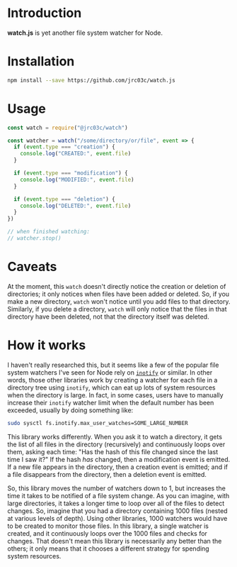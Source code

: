 # Introduction

**watch.js** is yet another file system watcher for Node.

# Installation

```bash
npm install --save https://github.com/jrc03c/watch.js
```

# Usage

```js
const watch = require("@jrc03c/watch")

const watcher = watch("/some/directory/or/file", event => {
  if (event.type === "creation") {
    console.log("CREATED:", event.file)
  }

  if (event.type === "modification") {
    console.log("MODIFIED:", event.file)
  }

  if (event.type === "deletion") {
    console.log("DELETED:", event.file)
  }
})

// when finished watching:
// watcher.stop()
```

# Caveats

At the moment, this `watch` doesn't directly notice the creation or deletion of directories; it only notices when files have been added or deleted. So, if you make a new directory, `watch` won't notice until you add files to that directory. Similarly, if you delete a directory, `watch` will only notice that the files in that directory have been deleted, not that the directory itself was deleted.

# How it works

I haven't really researched this, but it seems like a few of the popular file system watchers I've seen for Node rely on [`inotify`](https://en.wikipedia.org/wiki/Inotify) or similar. In other words, those other libraries work by creating a watcher for each file in a directory tree using `inotify`, which can eat up lots of system resources when the directory is large. In fact, in some cases, users have to manually increase their `inotify` watcher limit when the default number has been exceeded, usually by doing something like:

```bash
sudo sysctl fs.inotify.max_user_watches=SOME_LARGE_NUMBER
```

This library works differently. When you ask it to watch a directory, it gets the list of all files in the directory (recursively) and continuously loops over them, asking each time: "Has the hash of this file changed since the last time I saw it?" If the hash _has_ changed, then a modification event is emitted. If a new file appears in the directory, then a creation event is emitted; and if a file disappears from the directory, then a deletion event is emitted.

So, this library moves the number of watchers down to 1, but increases the time it takes to be notified of a file system change. As you can imagine, with large directories, it takes a longer time to loop over all of the files to detect changes. So, imagine that you had a directory containing 1000 files (nested at various levels of depth). Using other libraries, 1000 watchers would have to be created to monitor those files. In this library, a single watcher is created, and it continuously loops over the 1000 files and checks for changes. That doesn't mean this library is necessarily any better than the others; it only means that it chooses a different strategy for spending system resources.
